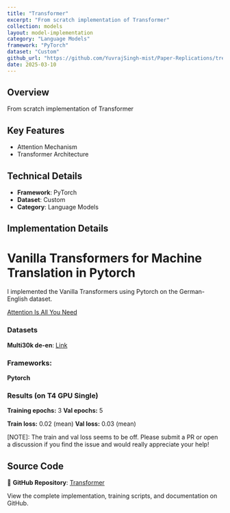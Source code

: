 ```yaml
---
title: "Transformer"
excerpt: "From scratch implementation of Transformer"
collection: models
layout: model-implementation
category: "Language Models"
framework: "PyTorch"
dataset: "Custom"
github_url: "https://github.com/YuvrajSingh-mist/Paper-Replications/tree/master/Transformer"
date: 2025-03-10
---
```


## Overview
From scratch implementation of Transformer

## Key Features
- Attention Mechanism
- Transformer Architecture

## Technical Details
- **Framework**: PyTorch
- **Dataset**: Custom
- **Category**: Language Models

## Implementation Details

# Vanilla Transformers for Machine Translation in Pytorch

I implemented the Vanilla Transformers using Pytorch on the German-English dataset.

[Attention Is All You Need](https://arxiv.org/abs/1706.03762)

### Datasets

**Multi30k de-en**: [Link](https://raw.githubusercontent.com/multi30k/dataset/master/data/task1/raw/)

### Frameworks:
**Pytorch**

### Results (on T4 GPU Single)

**Training epochs:** 3
**Val epochs:** 5

**Train loss:** 0.02  (mean)
**Val loss:** 0.03 (mean)

[NOTE]: The train and val loss seems to be off. Please submit a PR or open a discussion if you find the issue and would really appreciate your help!

## Source Code
📁 **GitHub Repository**: [Transformer](https://github.com/YuvrajSingh-mist/Paper-Replications/tree/master/Transformer)

View the complete implementation, training scripts, and documentation on GitHub.
